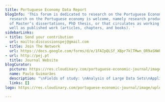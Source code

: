 ```yaml
---
title: Portuguese Economy Data Report
blogInfo: 'This forum is dedicated to research on the Portuguese Economy. All scientific
  research on the Portuguese economy is welcome, namely research produced in the context
  of Master’s dissertations, PhD thesis, or that circulates as working papers, as
  well as published work (articles, chapters, and books). '
sidebarLinks:
- title: Send your contribution
  url: mailto:discussionspej@gmail.com
- title: Join The Network
  url: https://docs.google.com/forms/d/e/1FAIpQLSf_XBpr7klTMwn_OR9aSNWFfmP9m663cqitoLqXwTidfNY9jQ/viewform
- url: http://pej.pt
  title: Journal Website
blogCurator:
  picture: https://res.cloudinary.com/portuguese-economic-journal/image/upload/v1586460128/data_report/pguimaraes_persp1.jpg
  name: Paulo Guimarães
  description: "\nFields of study: \nAnalysis of Large Data Sets\nApplied microeconometrics\n"
  links: []
logo: https://res.cloudinary.com/portuguese-economic-journal/image/upload/v1585913410/research_report/perr_logo_j8egle.svg

---
```

